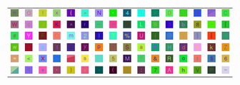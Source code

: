 <table>
<tr>
<td><img src="6E.gif"></td>
<td><img src="47.gif"></td>
<td><img src="21.gif"></td>
<td><img src="78.gif"></td>
<td><img src="7B.gif"></td>
<td><img src="3E.gif"></td>
<td><img src="4E.gif"></td>
<td><img src="22.gif"></td>
<td><img src="34.gif"></td>
<td><img src="49.gif"></td>
<td><img src="2A.gif"></td>
<td><img src="44.gif"></td>
<td><img src="2F.gif"></td>
<td><img src="67.gif"></td>
<td><img src="gr1.gif"></td>
<td><img src="43.gif"></td>
</tr>
<tr>
<td><img src="57.gif"></td>
<td><img src="30.gif"></td>
<td><img src="4A.gif"></td>
<td><img src="4B.gif"></td>
<td><img src="5E.gif"></td>
<td><img src="72.gif"></td>
<td><img src="5F.gif"></td>
<td><img src="39.gif"></td>
<td><img src="51.gif"></td>
<td><img src="4C.gif"></td>
<td><img src="42.gif"></td>
<td><img src="33.gif"></td>
<td><img src="62.gif"></td>
<td><img src="38.gif"></td>
<td><img src="2D.gif"></td>
<td><img src="5B.gif"></td>
</tr>
<tr>
<td><img src="23.gif"></td>
<td><img src="59.gif"></td>
<td><img src="46.gif"></td>
<td><img src="4F.gif"></td>
<td><img src="6D.gif"></td>
<td><img src="32.gif"></td>
<td><img src="6C.gif"></td>
<td><img src="54.gif"></td>
<td><img src="25.gif"></td>
<td><img src="55.gif"></td>
<td><img src="69.gif"></td>
<td><img src="40.gif"></td>
<td><img src="3B.gif"></td>
<td><img src="7D.gif"></td>
<td><img src="7C.gif"></td>
<td><img src="65.gif"></td>
</tr>
<tr>
<td><img src="77.gif"></td>
<td><img src="2C.gif"></td>
<td><img src="63.gif"></td>
<td><img src="31.gif"></td>
<td><img src="7A.gif"></td>
<td><img src="79.gif"></td>
<td><img src="70.gif"></td>
<td><img src="66.gif"></td>
<td><img src="53.gif"></td>
<td><img src="61.gif"></td>
<td><img src="45.gif"></td>
<td><img src="48.gif"></td>
<td><img src="64.gif"></td>
<td><img src="75.gif"></td>
<td><img src="6B.gif"></td>
<td><img src="5A.gif"></td>
</tr>
<tr>
<td><img src="3D.gif"></td>
<td><img src="3C.gif"></td>
<td><img src="58.gif"></td>
<td><img src="60.gif"></td>
<td><img src="gr3.gif"></td>
<td><img src="73.gif"></td>
<td><img src="5D.gif"></td>
<td><img src="35.gif"></td>
<td><img src="4D.gif"></td>
<td><img src="3F.gif"></td>
<td><img src="26.gif"></td>
<td><img src="52.gif"></td>
<td><img src="6F.gif"></td>
<td><img src="74.gif"></td>
<td><img src="24.gif"></td>
<td><img src="36.gif"></td>
</tr>
<tr>
<td><img src="gr2.gif"></td>
<td><img src="71.gif"></td>
<td><img src="2B.gif"></td>
<td><img src="27.gif"></td>
<td><img src="29.gif"></td>
<td><img src="76.gif"></td>
<td><img src="2E.gif"></td>
<td><img src="28.gif"></td>
<td><img src="6A.gif"></td>
<td><img src="3A.gif"></td>
<td><img src="37.gif"></td>
<td><img src="41.gif"></td>
<td><img src="68.gif"></td>
<td><img src="56.gif"></td>
<td><img src="50.gif"></td>
<td><img src="7E.gif"></td>
</tr>
</table>
